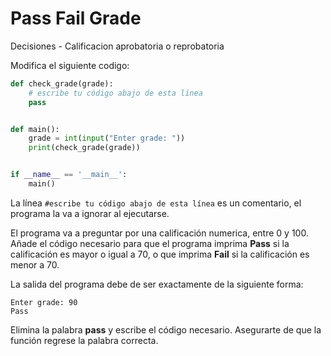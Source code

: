 # Pass Fail Grade
Decisiones - Calificacion aprobatoria o reprobatoria

Modifica el siguiente codigo:

```python
def check_grade(grade):
    # escribe tu código abajo de esta línea
    pass


def main():
    grade = int(input("Enter grade: "))
    print(check_grade(grade))


if __name__ == '__main__':
    main()
```

La línea `#escribe tu código abajo de esta línea` es un comentario,
el programa la va a ignorar al ejecutarse.

El programa va a preguntar por una calificación numerica, entre 0 y 100.
Añade el código necesario para que el programa imprima **Pass** si la
calificación es mayor o igual a 70, o que imprima **Fail** si la
calificación es menor a 70.

La salida del programa debe de ser exactamente de la siguiente forma:

```plaintext
Enter grade: 90
Pass
```

Elimina la palabra __pass__ y escribe el código necesario.
Asegurarte de que la función regrese la palabra correcta.
